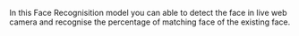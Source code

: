 In this Face Recognisition model you can able to detect the face in live web camera and recognise the percentage of matching face of the existing face.
